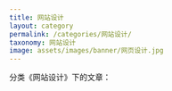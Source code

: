 ```yaml
---
title: 网站设计
layout: category
permalink: /categories/网站设计/
taxonomy: 网站设计
image: assets/images/banner/网页设计.jpg
---
```


分类《网站设计》下的文章：